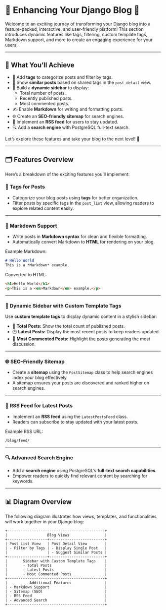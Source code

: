 # 🌟 **Enhancing Your Django Blog** 🌟

Welcome to an exciting journey of transforming your Django blog into a feature-packed, interactive, and user-friendly platform! This section introduces dynamic features like tags, filtering, custom template tags, Markdown support, and more to create an engaging experience for your users.

---

## 🎯 **What You’ll Achieve**

- 🎨 Add **tags** to categorize posts and filter by tags.  
- 🔗 Show **similar posts** based on shared tags in the `post_detail` view.  
- 📰 Build a **dynamic sidebar** to display:  
  - Total number of posts.  
  - Recently published posts.  
  - Most commented posts.  
- ✍️ Enable **Markdown** for writing and formatting posts.  
- 🌐 Create an **SEO-friendly sitemap** for search engines.  
- 📡 Implement an **RSS feed** for users to stay updated.  
- 🔍 Add a **search engine** with PostgreSQL full-text search.  

Let’s explore these features and take your blog to the next level! 🚀

---

## 🗂️ **Features Overview**

Here’s a breakdown of the exciting features you’ll implement:

### 🔖 **Tags for Posts**
- Categorize your blog posts using **tags** for better organization.
- Filter posts by specific tags in the `post_list` view, allowing readers to explore related content easily.

---

### 📝 **Markdown Support**
- Write posts in **Markdown syntax** for clean and flexible formatting.
- Automatically convert Markdown to **HTML** for rendering on your blog.

Example Markdown:
```markdown
# Hello World  
This is a *Markdown* example.
```

Converted to HTML:
```html
<h1>Hello World</h1>
<p>This is a <em>Markdown</em> example.</p>
```

---

### 📰 **Dynamic Sidebar with Custom Template Tags**
Use **custom template tags** to display dynamic content in a stylish sidebar:
- 🔢 **Total Posts:** Show the total count of published posts.  
- 🕒 **Latest Posts:** Display the most recent posts to keep readers updated.  
- 💬 **Most Commented Posts:** Highlight the posts generating the most discussion.

---

### 🌐 **SEO-Friendly Sitemap**
- Create a **sitemap** using the `PostSitemap` class to help search engines index your blog effectively.
- A sitemap ensures your posts are discovered and ranked higher on search engines.

---

### 📡 **RSS Feed for Latest Posts**
- Implement an **RSS feed** using the `LatestPostsFeed` class.  
- Readers can subscribe to stay updated with your latest posts.

Example RSS URL:  
```
/blog/feed/
```

---

### 🔍 **Advanced Search Engine**
- Add a **search engine** using PostgreSQL’s **full-text search capabilities**.  
- Empower readers to quickly find relevant content by searching for keywords.

---

## 📊 **Diagram Overview**

The following diagram illustrates how views, templates, and functionalities will work together in your Django blog:

```
+--------------------------------------------+
|                  Blog Views                |
+------------------+-------------------------+
| Post List View   | Post Detail View        |
| - Filter by Tags | - Display Single Post   |
|                  | - Suggest Similar Posts |
+------------------+-------------------------+
|       Sidebar with Custom Template Tags    |
|       - Total Posts                        |
|       - Latest Posts                       |
|       - Most Commented Posts               |
+--------------------------------------------+
|          Additional Features               |
| - Markdown Support                         |
| - Sitemap (SEO)                            |
| - RSS Feed                                 |
| - Advanced Search                          |
+--------------------------------------------+
```

